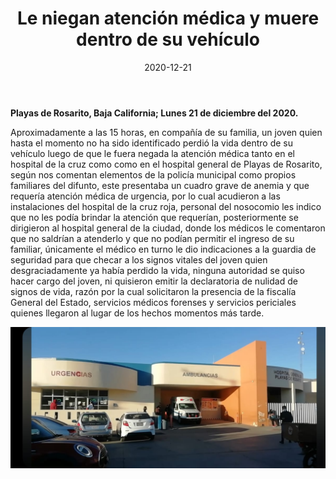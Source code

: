 ﻿---
layout: blog
title:  "Le niegan atención médica y muere dentro de su vehículo"
date:   2020-12-21
categories: rosarito
permalink: /:categories/:title:output_ext
image: /img/cnr/2020-12-21-le-niegan.jpeg
alt: "Le niegan atención médica y muere dentro de su vehículo"
autor: 
---


**Playas de Rosarito, Baja California; Lunes 21 de diciembre del 2020.**

Aproximadamente a las 15 horas, en compañía de su familia, un joven quien hasta el momento no ha sido identificado perdió la vida dentro de su vehículo luego de que le fuera negada la atención médica tanto en el hospital de la cruz como como en el hospital general de Playas de Rosarito, según nos comentan elementos de la policía municipal como propios familiares del difunto, este presentaba un cuadro grave de anemia y que requería atención médica de urgencia, por lo cual acudieron a las instalaciones del hospital de la cruz roja, personal del nosocomio les indico que no les podía brindar la atención que requerían, posteriormente se dirigieron al hospital general de la ciudad, donde los médicos le comentaron que no saldrían a atenderlo y que no podían permitir el ingreso de su familiar, únicamente el médico en turno le dio indicaciones a la guardia de seguridad para que checar a los signos vitales del joven quien desgraciadamente ya había perdido la vida, ninguna autoridad se quiso hacer cargo del joven, ni quisieron emitir la declaratoria de nulidad de signos de vida, razón por la cual solicitaron la presencia de la fiscalía General del Estado, servicios médicos forenses y servicios periciales quienes llegaron al lugar de los hechos momentos más tarde.

<div id="carouselExampleSlidesOnly" class="carousel slide" data-ride="carousel">
  <div class="carousel-inner">
    <div class="carousel-item active">
       <img class="d-block w-100" src="/img/cnr/2020-12-21-le-niegan.jpeg" loading="lazy"  alt="No prohibirán la venta de cohetes en Rosarito">
    </div>
  </div>
</div>
